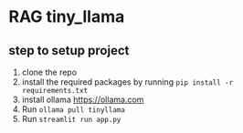 # RAG tiny_llama 

## step to setup project
1. clone the repo
2. install the required packages by running `pip install -r requirements.txt`
3. install ollama https://ollama.com
4. Run ```ollama pull tinyllama```
5. Run `streamlit run app.py`
